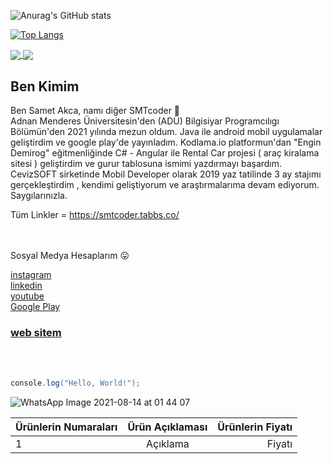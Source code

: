  
![Anurag's GitHub stats](https://github-readme-stats.vercel.app/api?username=smtdeveloper&show_icons=true&theme=radical)

[![Top Langs](https://github-readme-stats.vercel.app/api/top-langs/?username=smtdeveloper&layout=compact)](https://github.com/smtdeveloper/github-readme-stats)

<a href="https://github.com/smtdeveloper/GameProje">
  <img align="center" src="https://github-readme-stats.vercel.app/api/pin/?username=smtdeveloper&repo=GameProje" />
</a>
<a href="https://github.com/ReCarProject">
  <img align="center" src="https://github-readme-stats.vercel.app/api/pin/?username=smtdeveloper&repo=ReCarProject" />
</a>




<h2> Ben Kimim </h2>
 
Ben Samet Akca, namı diğer  SMTcoder 🙂 <br>
Adnan Menderes Üniversitesin'den (ADÜ) Bilgisiyar Programcılıgı Bölümün'den 2021 yılında mezun oldum. Java ile android mobil uygulamalar geliştirdim ve google play'de yayınladım. Kodlama.io platformun'dan "Engin Demirog" eğitmenliğinde C# - Angular ile Rental Car projesi ( araç kiralama sitesi ) geliştirdim ve gurur tablosuna  ismimi yazdırmayı başardım. CevizSOFT sirketinde Mobil Developer olarak 2019 yaz tatilinde 3 ay stajımı gerçekleştirdim , kendimi geliştiyorum ve araştırmalarıma devam ediyorum. Saygılarınızla.
<br>

Tüm Linkler =   https://smtcoder.tabbs.co/

 
 
<br> <br>
Sosyal Medya Hesaplarım 😛
<br>

<a href="https://www.instagram.com/smtcoder/">
instagram
</a>
<br>

<a href="https://www.linkedin.com/in/samet-akca-2a4bbb1a8/">
linkedin
</a>
<br>

<a href="https://www.youtube.com/channel/UCZXmqpZJ3ax5Uzm0pXeVqMg">
youtube
</a>

<br>

<a href="https://play.google.com/store/apps/developer?id=Samet+Akca&gl=TR">
Google Play
</a>

<h3> <a href="https://sametakca.com/">  web sitem </a> </h3> 
<br>
<br>


```C#
console.log("Hello, World!");
```

![WhatsApp Image 2021-08-14 at 01 44 07](https://user-images.githubusercontent.com/74311713/129424965-e0147298-a92f-4197-b304-8abfb3d9e6c3.jpeg)


| Ürünlerin Numaraları| Ürün Açıklaması| Ürünlerin Fiyatı|
| :--- | :---: | ---: |
| 1 | Açıklama | Fiyatı |





